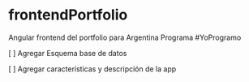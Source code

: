 # frontendPortfolio
Angular frontend del portfolio para Argentina Programa #YoProgramo

[ ] Agregar Esquema base de datos

[ ] Agregar características y descripción de la app

